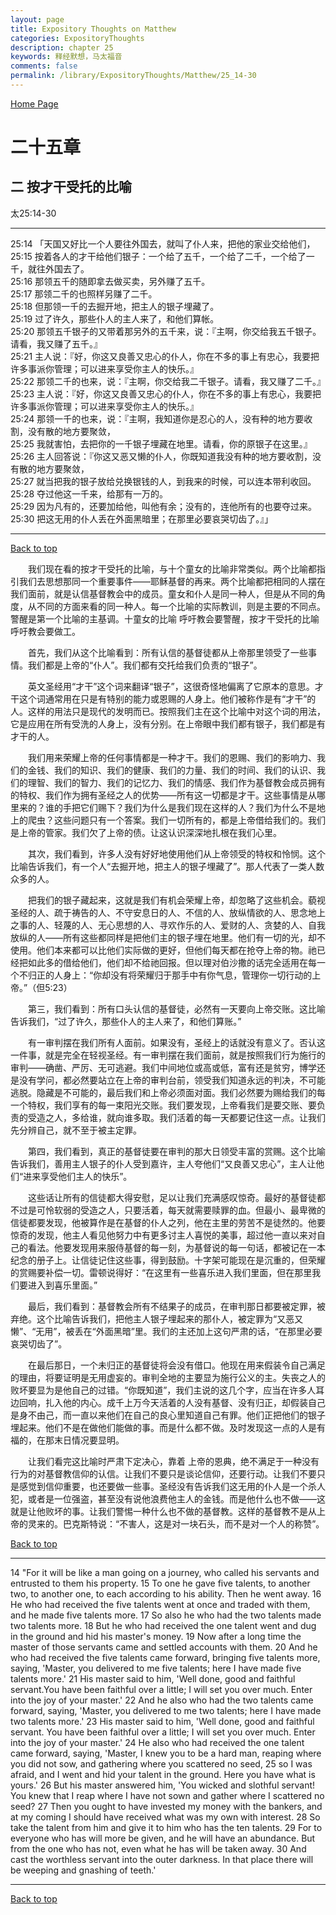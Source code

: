 ```yaml
---
layout: page
title: Expository Thoughts on Matthew
categories: ExpositoryThoughts
description: chapter 25
keywords: 释经默想，马太福音
comments: false
permalink: /library/ExpositoryThoughts/Matthew/25_14-30
---
```

[ Home Page ]({{site.baseurl}}/index) <br>

<a name="0"></a>
# 二十五章 

## 二 按才干受托的比喻

太25:14-30

***

25:14 「天国又好比一个人要往外国去，就叫了仆人来，把他的家业交给他们，<br>
25:15 按着各人的才干给他们银子：一个给了五千，一个给了二千，一个给了一千，就往外国去了。<br>
25:16 那领五千的随即拿去做买卖，另外赚了五千。<br>
25:17 那领二千的也照样另赚了二千。<br>
25:18 但那领一千的去掘开地，把主人的银子埋藏了。<br>
25:19 过了许久，那些仆人的主人来了，和他们算帐。<br>
25:20 那领五千银子的又带着那另外的五千来，说：『主啊，你交给我五千银子。请看，我又赚了五千。』<br>
25:21 主人说：『好，你这又良善又忠心的仆人，你在不多的事上有忠心，我要把许多事派你管理；可以进来享受你主人的快乐。』<br>
25:22 那领二千的也来，说：『主啊，你交给我二千银子。请看，我又赚了二千。』<br>
25:23 主人说：『好，你这又良善又忠心的仆人，你在不多的事上有忠心，我要把许多事派你管理；可以进来享受你主人的快乐。』<br>
25:24 那领一千的也来，说：『主啊，我知道你是忍心的人，没有种的地方要收割，没有散的地方要聚敛，<br>
25:25 我就害怕，去把你的一千银子埋藏在地里。请看，你的原银子在这里。』<br>
25:26 主人回答说：『你这又恶又懒的仆人，你既知道我没有种的地方要收割，没有散的地方要聚敛，<br>
25:27 就当把我的银子放给兑换银钱的人，到我来的时候，可以连本带利收回。<br>
25:28 夺过他这一千来，给那有一万的。<br>
25:29 因为凡有的，还要加给他，叫他有余；没有的，连他所有的也要夺过来。<br>
25:30 把这无用的仆人丢在外面黑暗里；在那里必要哀哭切齿了。』」<br>

***

[Back to top](#0)

&emsp;&emsp;我们现在看的按才干受托的比喻，与十个童女的比喻非常类似。两个比喻都指引我们去思想那同一个重要事件——耶稣基督的再来。两个比喻都把相同的人摆在我们面前，就是认信基督教会中的成员。童女和仆人是同一种人，但是从不同的角度，从不同的方面来看的同一种人。每一个比喻的实际教训，则是主要的不同点。警醒是第一个比喻的主基调。十童女的比喻 呼吁教会要警醒，按才干受托的比喻呼吁教会要做工。

&emsp;&emsp;首先，我们从这个比喻看到：所有认信的基督徒都从上帝那里领受了一些事情。我们都是上帝的“仆人”。我们都有交托给我们负责的“银子”。

&emsp;&emsp;英文圣经用“才干”这个词来翻译“银子”，这很奇怪地偏离了它原本的意思。才干这个词通常用在只是有特别的能力或恩赐的人身上。他们被称作是有“才干”的人。这样的用法只是现代的发明而已。按照我们主在这个比喻中对这个词的用法，它是应用在所有受洗的人身上，没有分别。在上帝眼中我们都有银子，我们都是有才干的人。

&emsp;&emsp;我们用来荣耀上帝的任何事情都是一种才干。我们的恩赐、我们的影响力、我们的金钱、我们的知识、我们的健康、我们的力量、我们的时间、我们的认识、我们的理智、我们的智力、我们的记忆力、我们的情感、我们作为基督教会成员拥有的特权、我们作为拥有圣经之人的优势——所有这一切都是才干。这些事情是从哪里来的？谁的手把它们赐下？我们为什么是我们现在这样的人？我们为什么不是地上的爬虫？这些问题只有一个答案。我们一切所有的，都是上帝借给我们的。我们是上帝的管家。我们欠了上帝的债。让这认识深深地扎根在我们心里。

&emsp;&emsp;其次，我们看到，许多人没有好好地使用他们从上帝领受的特权和怜悯。这个比喻告诉我们，有一个人“去掘开地，把主人的银子埋藏了”。那人代表了一类人数众多的人。

&emsp;&emsp;把我们的银子藏起来，这就是我们有机会荣耀上帝，却忽略了这些机会。藐视圣经的人、疏于祷告的人、不守安息日的人、不信的人、放纵情欲的人、思念地上之事的人、轻蔑的人、无心思想的人、寻欢作乐的人、爱财的人、贪婪的人、自我放纵的人——所有这些都同样是把他们主的银子埋在地里。他们有一切的光，却不使用。他们本来都可以比他们实际做的更好，但他们每天都在抢夺上帝的物。祂已经把如此多的借给他们，他们却不给祂回报。但以理对伯沙撒的话完全适用在每一个不归正的人身上：“你却没有将荣耀归于那手中有你气息，管理你一切行动的上帝。”（但5:23）

&emsp;&emsp;第三，我们看到：所有口头认信的基督徒，必然有一天要向上帝交账。这比喻告诉我们，“过了许久，那些仆人的主人来了，和他们算账。”

&emsp;&emsp;有一审判摆在我们所有人面前。如果没有，圣经上的话就没有意义了。否认这一件事，就是完全在轻视圣经。有一审判摆在我们面前，就是按照我们行为施行的审判——确凿、严厉、无可逃避。我们中间地位或高或低，富有还是贫穷，博学还是没有学问，都必然要站立在上帝的审判台前，领受我们知道永远的判决，不可能逃脱。隐藏是不可能的，最后我们和上帝必须面对面。我们必然要为赐给我们的每一个特权，我们享有的每一束阳光交账。我们要发现，上帝看我们是要交账、要负责的受造之人，多给谁，就向谁多取。我们活着的每一天都要记住这一点。让我们先分辨自己，就不至于被主定罪。

&emsp;&emsp;第四，我们看到，真正的基督徒要在审判的那大日领受丰富的赏赐。这个比喻告诉我们，善用主人银子的仆人受到嘉许，主人夸他们“又良善又忠心”，主人让他们“进来享受他们主人的快乐”。

&emsp;&emsp;这些话让所有的信徒都大得安慰，足以让我们充满感叹惊奇。最好的基督徒都不过是可怜软弱的受造之人，只要活着，每天就需要赎罪的血。但最小、最卑微的信徒都要发现，他被算作是在基督的仆人之列，他在主里的劳苦不是徒然的。他要惊奇的发现，他主人看见他努力中有更多讨主人喜悦的美事，超过他一直以来对自己的看法。他要发现用来服侍基督的每一刻，为基督说的每一句话，都被记在一本纪念的册子上。让信徒记住这些事，得到鼓励。十字架可能现在是沉重的，但荣耀的赏赐要补偿一切。雷顿说得好：“在这里有一些喜乐进入我们里面，但在那里我们要进入到喜乐里面。”

&emsp;&emsp;最后，我们看到：基督教会所有不结果子的成员，在审判那日都要被定罪，被弃绝。这个比喻告诉我们，把他主人银子埋起来的那仆人，被定罪为“又恶又懒”、“无用”，被丢在“外面黑暗”里。我们的主还加上这句严肃的话，“在那里必要哀哭切齿了”。

&emsp;&emsp;在最后那日，一个未归正的基督徒将会没有借口。他现在用来假装令自己满足的理由，将要证明是无用虚妄的。审判全地的主要显为施行公义的主。失丧之人的败坏要显为是他自己的过错。“你既知道”，我们主说的这几个字，应当在许多人耳边回响，扎入他的内心。成千上万今天活着的人没有基督、没有归正，却假装自己是身不由己，而一直以来他们在自己的良心里知道自己有罪。他们正把他们的银子埋起来。他们不是在做他们能做的事。而是什么都不做。及时发现这一点的人是有福的，在那末日情况要显明。

&emsp;&emsp;让我们看完这比喻时严肃下定决心，靠着 上帝的恩典，绝不满足于一种没有行为的对基督教信仰的认信。让我们不要只是谈论信仰，还要行动。让我们不要只是感觉到信仰重要，也还要做一些事。圣经没有告诉我们这无用的仆人是一个杀人犯，或者是一位强盗，甚至没有说他浪费他主人的金钱。而是他什么也不做——这就是让他败坏的事。让我们警惕一种什么也不做的基督教。这样的基督教不是从上帝的灵来的。巴克斯特说：“不害人，这是对一块石头，而不是对一个人的称赞”。

[Back to top](#0)

***

14 "For it will be like a man going on a journey, who called his servants and entrusted to them his property. 15 To one he gave five talents, to another two, to another one, to each according to his ability. Then he went away. 16 He who had received the five talents went at once and traded with them, and he made five talents more. 17 So also he who had the two talents made two talents more. 18 But he who had received the one talent went and dug in the ground and hid his master's money. 19 Now after a long time the master of those servants came and settled accounts with them. 20 And he who had received the five talents came forward, bringing five talents more, saying, 'Master, you delivered to me five talents; here I have made five talents more.' 21 His master said to him, 'Well done, good and faithful servant.You have been faithful over a little; I will set you over much. Enter into the joy of your master.' 22 And he also who had the two talents came forward, saying, 'Master, you delivered to me two talents; here I have made two talents more.' 23 His master said to him, 'Well done, good and faithful servant. You have been faithful over a little; I will set you over much. Enter into the joy of your master.' 24 He also who had received the one talent came forward, saying, 'Master, I knew you to be a hard man, reaping where you did not sow, and gathering where you scattered no seed, 25 so I was afraid, and I went and hid your talent in the ground. Here you have what is yours.' 26 But his master answered him, 'You wicked and slothful servant! You knew that I reap where I have not sown and gather where I scattered no seed? 27 Then you ought to have invested my money with the bankers, and at my coming I should have received what was my own with interest. 28 So take the talent from him and give it to him who has the ten talents. 29 For to everyone who has will more be given, and he will have an abundance. But from the one who has not, even what he has will be taken away. 30 And cast the worthless servant into the outer darkness. In that place there will be weeping and gnashing of teeth.'

***

[Back to top](#0)
